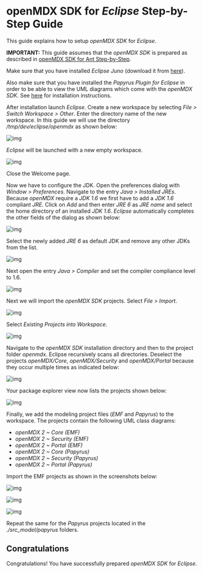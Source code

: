 # openMDX SDK for _Eclipse_ Step-by-Step Guide #

This guide explains how to setup _openMDX SDK_ for _Eclipse_.

__IMPORTANT:__ This guide assumes that the _openMDX SDK_ is prepared as described in [openMDX SDK for Ant Step-by-Step](./StepByStepAnt.md).

Make sure that you have installed _Eclipse Juno_ (download it from [here](http://www.eclipse.org/downloads/packages/release/juno/sr2/)).

Also make sure that you have installed the _Papyrus Plugin for Eclipse_ in order to be able to view the UML diagrams which come with the _openMDX SDK_. See [here](http://www.eclipse.org/papyrus/updates/) for installation instructions.  

After installation launch _Eclipse_. Create a new workspace by selecting _File > Switch Workspace > Other_. Enter the directory name of the new workspace. In this guide we will use the directory _/tmp/dev/eclipse/openmdx_ as shown below:

![img](files/StepByStepEclipse/StepByStepEclipse.pic010.png)

_Eclipse_ will be launched with a new empty workspace.

![img](files/StepByStepEclipse/StepByStepEclipse.pic020.png)

Close the Welcome page. 

Now we have to configure the JDK. Open the preferences dialog with _Window > Preferences_. Navigate to the entry _Java > Installed JREs_. Because _openMDX_ require a _JDK 1.6_ we first have to add a _JDK 1.6_ compliant _JRE_. Click on _Add_ and then enter _JRE 6_ as _JRE name_ and select the home directory of an installed _JDK 1.6_. _Eclipse_ automatically completes the other fields of the dialog as shown below:

![img](files/StepByStepEclipse/StepByStepEclipse.pic030.png)

Select the newly added _JRE 6_ as default JDK and remove any other JDKs from the list.

![img](files/StepByStepEclipse/StepByStepEclipse.pic040.png)

Next open the entry _Java > Compiler_ and set the compiler compliance level to 1.6.

![img](files/StepByStepEclipse/StepByStepEclipse.pic045.png)

Next we will import the _openMDX SDK_ projects. Select _File > Import_.

![img](files/StepByStepEclipse/StepByStepEclipse.pic050.png)

Select _Existing Projects into Workspace_.

![img](files/StepByStepEclipse/StepByStepEclipse.pic060.png)

Navigate to the _openMDX SDK_ installation directory and then to the project folder _openmdx_. Eclipse recursively scans all directories. Deselect the projects _openMDX/Core_, _openMDX/Security_ and _openMDX/Portal_ because they occur multiple times as indicated below:

![img](files/StepByStepEclipse/StepByStepEclipse.pic080.png)

Your package explorer view now lists the projects shown below:

![img](files/StepByStepEclipse/StepByStepEclipse.pic090.png)

Finally, we add the modeling project files (_EMF_ and _Papyrus_) to the workspace. The projects contain the following UML class diagrams:

* _openMDX 2 ~ Core (EMF)_
* _openMDX 2 ~ Security (EMF)_  
* _openMDX 2 ~ Portal (EMF)_
* _openMDX 2 ~ Core (Papyrus)_
* _openMDX 2 ~ Security (Papyrus)_  
* _openMDX 2 ~ Portal (Papyrus)_
 
Import the EMF projects as shown in the screenshots below:

![img](files/StepByStepEclipse/StepByStepEclipse.pic121.png)

![img](files/StepByStepEclipse/StepByStepEclipse.pic122.png)

![img](files/StepByStepEclipse/StepByStepEclipse.pic123.png)

Repeat the same for the _Papyrus_ projects located in the _./src_model/papyrus_ folders.

## Congratulations ##
Congratulations! You have successfully prepared _openMDX SDK_ for _Eclipse_.
